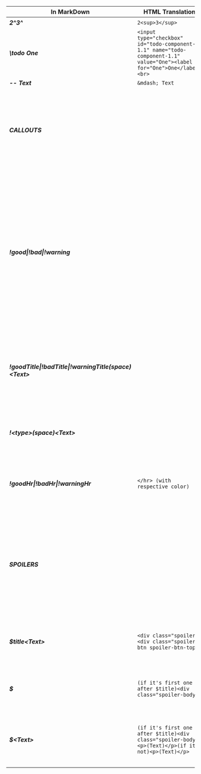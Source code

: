 | In MarkDown      | HTML Translation          | Result                   | Comments |
| ------           | ------                    | --------                 | -------- |
|  **_2^3^_**      |    `2<sup>3</sup>`        |     2<sup>3</sup>  |   -      |
|   **_\todo One_** | `<input type="checkbox" id="todo-component-1.1" name="todo-component-1.1" value="One"><label for="One">One</label><br>`    | Generate a checkbox with label | If its a new  todo list a div for store all the checkboxes and labels will be generated
**_-- Text_** | `&mdash; Text` | &mdash; Text | Em dash
|**_CALLOUTS_**||| For making a jumpline use !<good\|bad\|warning> without any space after, they work pretty the same as quotes, it's not posible to put a callout of different type inside of one in process||
|**_!good\|!bad\|!warning_** |||If it's a new or first one callout it will generate the callout div , if not and its just the continuation of the callout it will be consider as a jumpline,**if it's empty**, dont use space after if no words are used after, **IF THE CALLOUT IT'S GOOD THE COLOR OF THE CALLOUT WILL BE GREEN, IF THE CALLOUT IT'S BAD IT WILL BE RED, IF THE CALLOUT IT'S WARNING IT WILL BE YELLOW**|
|**_!goodTitle\|!badTitle\|!warningTitle(space)\<Text\>_** |||This is used to put an h3 inside of the callout and use it as a title once or more than once, it will work also if its anew callout as a creator of a callout and also adding the title inside already|
|**_!\<type\>(space)\<Text\>_** |||This will be consider as text and also if this is the first one of a new callout it will create also the callout|
|**_!goodHr\|!badHr\|!warningHr_** |`</hr> (with respective color)`||For using divisions inside the callout, this one dont create the callout for the logical reason of not starting a callout with a division|
|**_SPOILERS_**||| In the case of spoilers it will be easier because there will be only needed the $ symbol, in order to create a spoiler section it will work similar to the quotes and callouts the only difference it's that to start the creation it must **ALWAYS** start with $title(space)\<Text\>||
|**_$title\<Text\>_** |`<div class="spoiler"><div class="spoiler-btn spoiler-btn-top"`||This will create two things, the div that contains the whole spoiler and the "title" or what it's always visible for the user|
|**_$_** |`(if it's first one after $title)<div class="spoiler-body">`||Considered as a jumpline, if one of this type it's the first to appear after $title \<Text\> it creates the spoiler body|
|**_$\<Text\>_** |`(if it's first one after $title)<div class="spoiler-body"><p>(Text)</p>(if it's not)<p>(Text)</p>`||Adds text to the spoiler, if one of this type it's the first to appear after $title \<Text\> it creates the spoiler body and also adds the text|